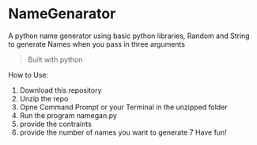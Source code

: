 # NameGenarator
A python name generator using basic python libraries, Random and String to generate Names when you pass in three arguments 

> Built with python

How to Use:
1. Download this repository
2. Unzip the repo
3. Opne Command Prompt or your Terminal in the unzipped folder
4. Run the program namegan.py
5. provide the contraints
6. provide the number of names you want to generate
7 Have fun!

